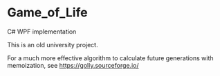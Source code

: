 # Game_of_Life
C# WPF implementation

This is an old university project.

For a much more effective algorithm to calculate future generations with memoization, see https://golly.sourceforge.io/
